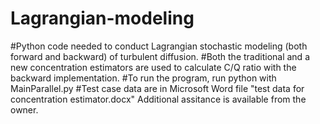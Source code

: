 # Lagrangian-modeling
#Python code needed to conduct Lagrangian stochastic modeling (both forward and backward) of turbulent diffusion. 
#Both the traditional and a new concentration estimators are used to calculate C/Q ratio with the backward implementation.
#To run the program, run python with MainParallel.py
#Test case data are in Microsoft Word file "test data for concentration estimator.docx"
Additional assitance is available from the owner.
